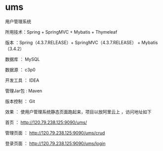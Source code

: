 # ums

用户管理系统

所用技术：Spring + SpringMVC + Mybatis + Thymeleaf 

版本 ：Spring（4.3.7.RELEASE）+ SpringMVC（4.3.7.RELEASE） + Mybatis（3.4.2）

数据库 ： MySQL

数据源 ： c3p0

开发工具 ： IDEA 

管理Jar包 : Maven

版本控制 ： Git

效果 ： 使用户管理系统静态页面跑起来，项目以放阿里云上 ，访问地址如下

首页 ： http://120.79.238.125:9090/ums/

管理页面 ： http://120.79.238.125:9090/ums/crud

登录页面 ： http://120.79.238.125:9090/ums/login



